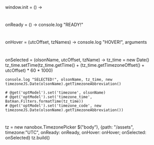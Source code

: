 window.init = () ->

  #
  onReady = () -> console.log "READY!"

  #
  onHover = (utcOffset, tzNames) -> console.log "HOVER!", arguments

  #
  onSelected = (olsonName, utcOffset, tzName) ->
    tz_time = new Date()
    tz_time.setTime(tz_time.getTime() + (tz_time.getTimezoneOffset() + utcOffset) * 60 * 1000)

    console.log "SELECTED!", olsonName, tz_time, new timezoneJS.Date(olsonName).getTimezoneAbbreviation()

    # @get('optModel').set('timezone', olsonName)
    # @get('optModel').set('timezone_time', Batman.Filters.formatTime(tz_time))
    # @get('optModel').set('timezone_code', new timezoneJS.Date(olsonName).getTimezoneAbbreviation())

  #
  tz = new nanobox.TimezonePicker $("body"), {path: "/assets", timezone:"UTC", onReady: onReady, onHover: onHover; onSelected: onSelected}
  tz.build()
